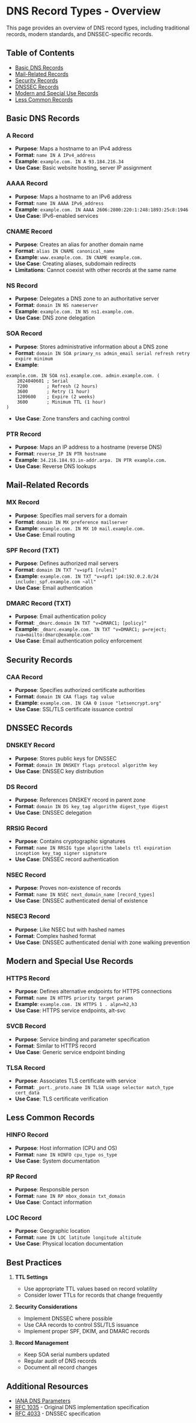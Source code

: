 # DNS Record Types - Overview

This page provides an overview of DNS record types, including traditional records, modern standards, and DNSSEC-specific records.

## Table of Contents
- [Basic DNS Records](#basic-dns-records)
- [Mail-Related Records](#mail-related-records)
- [Security Records](#security-records)
- [DNSSEC Records](#dnssec-records)
- [Modern and Special Use Records](#modern-and-special-use-records)
- [Less Common Records](#less-common-records)

## Basic DNS Records

### A Record
- **Purpose**: Maps a hostname to an IPv4 address
- **Format**: `name IN A IPv4_address`
- **Example**: `example.com. IN A 93.184.216.34`
- **Use Case**: Basic website hosting, server IP assignment

### AAAA Record
- **Purpose**: Maps a hostname to an IPv6 address
- **Format**: `name IN AAAA IPv6_address`
- **Example**: `example.com. IN AAAA 2606:2800:220:1:248:1893:25c8:1946`
- **Use Case**: IPv6-enabled services

### CNAME Record
- **Purpose**: Creates an alias for another domain name
- **Format**: `alias IN CNAME canonical_name`
- **Example**: `www.example.com. IN CNAME example.com.`
- **Use Case**: Creating aliases, subdomain redirects
- **Limitations**: Cannot coexist with other records at the same name

### NS Record
- **Purpose**: Delegates a DNS zone to an authoritative server
- **Format**: `domain IN NS nameserver`
- **Example**: `example.com. IN NS ns1.example.com.`
- **Use Case**: DNS zone delegation

### SOA Record
- **Purpose**: Stores administrative information about a DNS zone
- **Format**: `domain IN SOA primary_ns admin_email serial refresh retry expire minimum`
- **Example**: 
```
example.com. IN SOA ns1.example.com. admin.example.com. (
    2024040601 ; Serial
    7200       ; Refresh (2 hours)
    3600       ; Retry (1 hour)
    1209600    ; Expire (2 weeks)
    3600       ; Minimum TTL (1 hour)
)
```
- **Use Case**: Zone transfers and caching control

### PTR Record
- **Purpose**: Maps an IP address to a hostname (reverse DNS)
- **Format**: `reverse_IP IN PTR hostname`
- **Example**: `34.216.184.93.in-addr.arpa. IN PTR example.com.`
- **Use Case**: Reverse DNS lookups

## Mail-Related Records

### MX Record
- **Purpose**: Specifies mail servers for a domain
- **Format**: `domain IN MX preference mailserver`
- **Example**: `example.com. IN MX 10 mail.example.com.`
- **Use Case**: Email routing

### SPF Record (TXT)
- **Purpose**: Defines authorized mail servers
- **Format**: `domain IN TXT "v=spf1 [rules]"`
- **Example**: `example.com. IN TXT "v=spf1 ip4:192.0.2.0/24 include:_spf.example.com ~all"`
- **Use Case**: Email authentication

### DMARC Record (TXT)
- **Purpose**: Email authentication policy
- **Format**: `_dmarc.domain IN TXT "v=DMARC1; [policy]"`
- **Example**: `_dmarc.example.com. IN TXT "v=DMARC1; p=reject; rua=mailto:dmarc@example.com"`
- **Use Case**: Email authentication policy enforcement

## Security Records

### CAA Record
- **Purpose**: Specifies authorized certificate authorities
- **Format**: `domain IN CAA flags tag value`
- **Example**: `example.com. IN CAA 0 issue "letsencrypt.org"`
- **Use Case**: SSL/TLS certificate issuance control

## DNSSEC Records

### DNSKEY Record
- **Purpose**: Stores public keys for DNSSEC
- **Format**: `domain IN DNSKEY flags protocol algorithm key`
- **Use Case**: DNSSEC key distribution

### DS Record
- **Purpose**: References DNSKEY record in parent zone
- **Format**: `domain IN DS key_tag algorithm digest_type digest`
- **Use Case**: DNSSEC delegation

### RRSIG Record
- **Purpose**: Contains cryptographic signatures
- **Format**: `name IN RRSIG type algorithm labels ttl expiration inception key_tag signer signature`
- **Use Case**: DNSSEC record authentication

### NSEC Record
- **Purpose**: Proves non-existence of records
- **Format**: `name IN NSEC next_domain_name [record_types]`
- **Use Case**: DNSSEC authenticated denial of existence

### NSEC3 Record
- **Purpose**: Like NSEC but with hashed names
- **Format**: Complex hashed format
- **Use Case**: DNSSEC authenticated denial with zone walking prevention

## Modern and Special Use Records

### HTTPS Record
- **Purpose**: Defines alternative endpoints for HTTPS connections
- **Format**: `name IN HTTPS priority target params`
- **Example**: `example.com. IN HTTPS 1 . alpn=h2,h3`
- **Use Case**: HTTPS service endpoints, alt-svc

### SVCB Record
- **Purpose**: Service binding and parameter specification
- **Format**: Similar to HTTPS record
- **Use Case**: Generic service endpoint binding

### TLSA Record
- **Purpose**: Associates TLS certificate with service
- **Format**: `_port._proto.name IN TLSA usage selector match_type cert_data`
- **Use Case**: TLS certificate verification

## Less Common Records

### HINFO Record
- **Purpose**: Host information (CPU and OS)
- **Format**: `name IN HINFO cpu_type os_type`
- **Use Case**: System documentation

### RP Record
- **Purpose**: Responsible person
- **Format**: `name IN RP mbox_domain txt_domain`
- **Use Case**: Contact information

### LOC Record
- **Purpose**: Geographic location
- **Format**: `name IN LOC latitude longitude altitude`
- **Use Case**: Physical location documentation

## Best Practices

1. **TTL Settings**
   - Use appropriate TTL values based on record volatility
   - Consider lower TTLs for records that change frequently

2. **Security Considerations**
   - Implement DNSSEC where possible
   - Use CAA records to control SSL/TLS issuance
   - Implement proper SPF, DKIM, and DMARC records

3. **Record Management**
   - Keep SOA serial numbers updated
   - Regular audit of DNS records
   - Document all record changes

## Additional Resources

- [IANA DNS Parameters](https://www.iana.org/assignments/dns-parameters/dns-parameters.xhtml)
- [RFC 1035](https://tools.ietf.org/html/rfc1035) - Original DNS implementation specification
- [RFC 4033](https://tools.ietf.org/html/rfc4033) - DNSSEC specification
